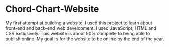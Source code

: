 # Chord-Chart-Website
My first attempt at building a website. I used this project to learn about front-end and back-end web development. I used JavaScript, HTML and CSS exclusively. This website is about 90% complete to being able to publish online. My goal is for the website to be online by the end of the year.  
